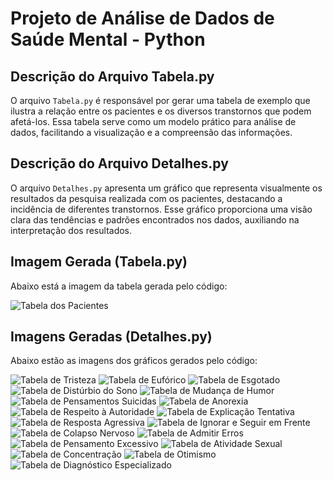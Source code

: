 # Projeto de Análise de Dados de Saúde Mental - Python

## Descrição do Arquivo Tabela.py
O arquivo `Tabela.py` é responsável por gerar uma tabela de exemplo que ilustra a relação entre os pacientes e os diversos transtornos que podem afetá-los. Essa tabela serve como um modelo prático para análise de dados, facilitando a visualização e a compreensão das informações.

## Descrição do Arquivo Detalhes.py
O arquivo `Detalhes.py` apresenta um gráfico que representa visualmente os resultados da pesquisa realizada com os pacientes, destacando a incidência de diferentes transtornos. Esse gráfico proporciona uma visão clara das tendências e padrões encontrados nos dados, auxiliando na interpretação dos resultados.

## Imagem Gerada (Tabela.py)

Abaixo está a imagem da tabela gerada pelo código:

![Tabela dos Pacientes](img/tabela_pacientes.png)

## Imagens Geradas (Detalhes.py)

Abaixo estão as imagens dos gráficos gerados pelo código:

![Tabela de Tristeza](img/grafico_Tristeza.png)
![Tabela de Eufórico](img/grafico_Eufórico.png)
![Tabela de Esgotado](img/grafico_Esgotado.png)
![Tabela de Distúrbio do Sono](img/grafico_Distúrbio%20Do%20Sono.png)
![Tabela de Mudança de Humor](img/grafico_Mudança%20De%20Humor.png)
![Tabela de Pensamentos Suicidas](img/grafico_Pensamentos%20Suicidas.png)
![Tabela de Anorexia](img/grafico_Anorexia.png)
![Tabela de Respeito à Autoridade](img/grafico_AutoridadeRespeito.png)
![Tabela de Explicação Tentativa](img/grafico_Tentar-Explicação.png)
![Tabela de Resposta Agressiva](img/grafico_Resposta%20Agressiva.png)
![Tabela de Ignorar e Seguir em Frente](img/grafico_Desconsiderar.png)
![Tabela de Colapso Nervoso](img/grafico_Colapso%20Nervoso.png)
![Tabela de Admitir Erros](img/grafico_AdmitirErros.png)
![Tabela de Pensamento Excessivo](img/grafico_Desânimo.png)
![Tabela de Atividade Sexual](img/grafico_pizza_Atividade%20Sexual.png)
![Tabela de Concentração](img/grafico_pizza_Concentração.png)
![Tabela de Otimismo](img/grafico_pizza_Otimismo.png)
![Tabela de Diagnóstico Especializado](img/grafico_pizza_Diagnóstico.png)
